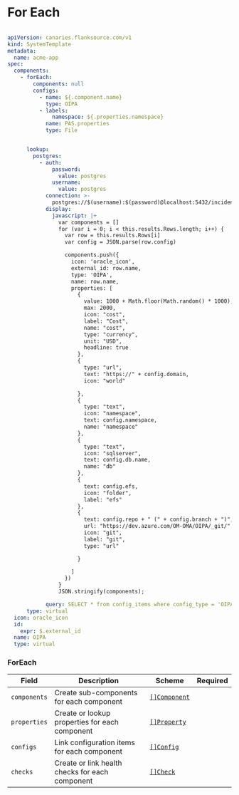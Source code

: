# For Each

```yaml

apiVersion: canaries.flanksource.com/v1
kind: SystemTemplate
metadata:
  name: acme-app
spec:
  components:
    - forEach:
        components: null
        configs:
          - name: ${.component.name}
            type: OIPA
          - labels:
              namespace: ${.properties.namespace}
            name: PAS.properties
            type: File


      lookup:
        postgres:
          - auth:
              password:
                value: postgres
              username:
                value: postgres
            connection: >-
              postgres://$(username):$(password)@localhost:5432/incident_commander?sslmode=disable
            display:
              javascript: |+
                var components = []
                for (var i = 0; i < this.results.Rows.length; i++) {
                  var row = this.results.Rows[i]
                  var config = JSON.parse(row.config)

                  components.push({
                    icon: 'oracle_icon',
                    external_id: row.name,
                    type: 'OIPA',
                    name: row.name,
                    properties: [
                      {
                        value: 1000 + Math.floor(Math.random() * 1000),
                        max: 2000,
                        icon: "cost",
                        label: "Cost",
                        name: "cost",
                        type: "currency",
                        unit: "USD",
                        headline: true
                      },
                      {
                        type: "url",
                        text: "https://" + config.domain,
                        icon: "world"

                      },
                      {
                        type: "text",
                        icon: "namespace",
                        text: config.namespace,
                        name: "namespace"
                      },
                      {
                        type: "text",
                        icon: "sqlserver",
                        text: config.db.name,
                        name: "db"
                      },
                      {
                        text: config.efs,
                        icon: "folder",
                        label: "efs"
                      },
                      {
                        text: config.repo + " (" + config.branch + ")",
                        url: "https://dev.azure.com/OM-OMA/OIPA/_git/"  + config.repo +  "?version=GB" + config.branch,
                        icon: "git",
                        label: "git",
                        type: "url"

                      }

                    ]
                  })
                }
                JSON.stringify(components);

            query: SELECT * from config_items where config_type = 'OIPA' and name = 'dev-qa' ;
      type: virtual
  icon: oracle_icon
  id:
    expr: $.external_id
  name: OIPA
  type: virtual

```

### ForEach

| Field           | Description               | Scheme                                    | Required |
| --------------- | ------------------------- | ----------------------------------------- | -------- |
| `components`    | Create sub-components for each component  | [`[]Component`](#component)               |          |
| `properties`    | Create or lookup properties for each component    | [`[]Property`](#property)                 |          |
| `configs`       | Link configuration items for each component     | [`[]Config`](#config)                     |          |
| `checks`        | Create or link health checks for each component       | [`[]Check`](./health-checks.md#check)     |          |
